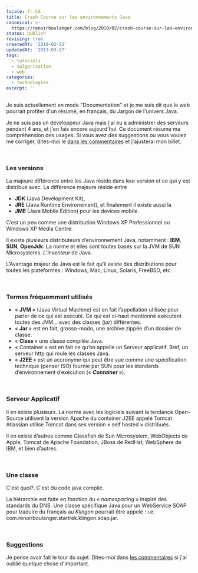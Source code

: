 ```yaml
---
locale: fr-CA
title: Crash Course sur les environnements Java
canonical: >-
  https://renoirboulanger.com/blog/2010/02/crash-course-sur-les-environnements-java/
status: publish
revising: true
createdAt: '2010-02-25'
updatedAt: '2013-03-27'
tags:
  - tutoriels
  - vulgarisation
  - web
categories:
  - technologies
excerpt: ''
---
```


<p>Je suis actuellement en mode "Documentation" et je me suis dit que le web pourrait profiter d'un résumé, en français, du Jargon de l'univers Java.</p>

<p>Je ne suis pas un développeur Java mais j'ai eu a administrer des serveurs pendant 4 ans, et j'en fais encore aujourd'hui. Ce document résume ma compréhension des usages. Si vous avez des suggestions ou vous voulez me corriger, dites-moi le <a href="/blog/2010/02/crash-course-sur-les-environnements-java#comments">dans les commentaires</a> et j'ajusterai mon billet.</p>
<p>&nbsp;</p>

<h3>Les versions</h3>
<p>La majeure différence entre les Java réside dans leur version et ce qui y est distribué avec. La différence majeure réside entre</p>
<ul>
	<li><strong>JDK </strong>(Java Development Kit),</li>
	<li><strong>JRE </strong>(Java Runtime Environement), et finalement il existe aussi la</li>
	<li><strong>JME </strong>(Java Mobile Edition) pour les devices mobile.</li>
</ul>
<p>C’est un peu comme une distribution Windows XP Professionnel ou Windows XP Media Centre.</p>

<p>Il existe plusieurs distributeurs d’environnement Java, notamment : <strong>IBM</strong>, <strong>SUN</strong>, <strong>OpenJdk</strong>. La norme et elles sont toutes basés sur la JVM de SUN Microsystems. <em>L’inventeur </em>de Java.</p>

<p>L’Avantage majeur de Java est le fait qu’il existe des distributions pour toutes les plateformes : Windows, Mac, Linux, Solaris, FreeBSD, etc.</p>
<p>&nbsp;</p>

<h3>Termes fréquemment utilisés</h3>
<ul>
	<li>« <strong>JVM </strong>» (Java Virtual Machine) est en fait l’appellation utilisée pour parler de ce qui est exécuté. Ce qui est ci-haut mentionné exécutent toutes des JVM… avec des classes (<em>jar</em>) différentes.</li>
	<li>« <strong>Jar </strong>» est en fait, grosso-modo, une archive zippée d’un dossier de classe.</li>
	<li>« <strong>Class </strong>» une classe compilée Java.
	</li><li>« Container » est en fait ce qu’on appelle un Serveur applicatif. Bref, un serveur http qui roule les classes Java.</li>
	<li>« <strong>J2EE </strong>» est un accronyme qui peut être vue comme une spécification technique (penser ISO) fournie par SUN pour les standards d’environnement d’exécution (« <em><strong>Container </strong></em>»).</li>
</ul>
<p>&nbsp;</p>

<h3>Serveur Applicatif</h3>
<p>Il en existe plusieurs. La norme avec les logiciels suivant la tendance Open-Source utilisent la version Apache du container J2EE appelé Tomcat. Atlassian utilise Tomcat dans ses version « self hosted » distribués.</p><p>

</p><p>Il en existe d’autres comme Glassfish de Sun Microsystem, WebObjects de Apple, Tomcat de Apache Foundation, JBoss de RedHat, WebSphere de IBM, et bien d’autres.</p><p>
</p><p>&nbsp;</p>

<h3>Une classe</h3>
<p>C'est quoi?.  C'est du code java compilé.</p>
<p>La hiérarchie est faite en fonction du « <em>namespacing </em>» inspiré des standards du DNS. Une classe spécifique Java pour un WebService SOAP pour traduire du français au <em>Klingon</em> pourrait être appelé : i.e. com.renoirboulanger.startrek.klingon.soap.jar.</p>
<p>&nbsp;</p>

<h3>Suggestions</h3>
<p>Je pense avoir fait le tour du sujet. Dites-moi dans <a href="/blog/2010/02/crash-course-sur-les-environnements-java#comments">les commentaires</a> si j'ai oublié quelque chose d'important.</p>
<p>&nbsp;</p>
